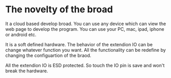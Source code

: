 # The novelty of the broad
It a cloud based develop broad. You can use any device which can view the web page to develop the program. You can use your PC, mac, ipad, iphone or android etc.

It is a soft defined hardware. The behavior of the extendion IO can be change whatever function you want. All the functionality can be redefine by changing the configuartion of the braod.

All the extendion IO is ESD protected. So touch the IO pin is save and won't break the hardware.

